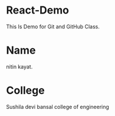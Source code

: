 # React-Demo
This Is Demo for Git and GitHub Class.

# Name 
nitin kayat.

# College
Sushila devi bansal college of engineering
